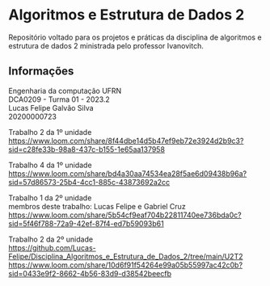 # Algoritmos e Estrutura de Dados 2
Repositório voltado para os projetos e práticas da disciplina de algoritmos e estrutura de dados 2 ministrada pelo professor Ivanovitch.

## Informações
Engenharia da computação UFRN  
DCA0209 - Turma 01 - 2023.2  
Lucas Felipe Galvão Silva  
20200000723  

Trabalho 2 da 1º unidade  
https://www.loom.com/share/8f44dbe14d5b47ef9eb72e3924d2b9c3?sid=c28fe33b-98a8-437c-b155-1e65aa137958  

Trabalho 4 da 1º unidade  
https://www.loom.com/share/bd4a30aa74534ea28f5ae6d09438b96a?sid=57d86573-25b4-4cc1-885c-43873692a2cc

Trabalho 1 da 2º unidade    
membros deste trabalho: Lucas Felipe e Gabriel Cruz
https://www.loom.com/share/5b54cf9eaf704b22811740ee736bda0c?sid=5f46f788-72a9-42ef-87f4-ed7b59093b61  

Trabalho 2 da 2º unidade  
https://github.com/Lucas-Felipe/Disciplina_Algoritmos_e_Estrutura_de_Dados_2/tree/main/U2T2  
https://www.loom.com/share/10d6f91f54264e99a05b55997ac42c0b?sid=0433e9f2-8662-4b56-83d9-d38542beecfb
